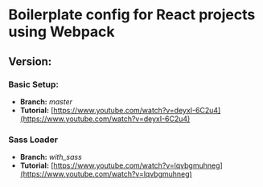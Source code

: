 # Boilerplate config for React projects using Webpack

## Version: 

### Basic Setup:
- **Branch:** *master*
- **Tutorial:** [https://www.youtube.com/watch?v=deyxI-6C2u4](https://www.youtube.com/watch?v=deyxI-6C2u4)

### Sass Loader
- **Branch:** *with_sass*
- **Tutorial:** [https://www.youtube.com/watch?v=lqvbgmuhneg](https://www.youtube.com/watch?v=lqvbgmuhneg)



